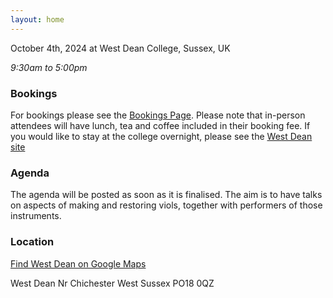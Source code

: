 ```yaml
---
layout: home 
---
```

October 4th, 2024 at West Dean College, Sussex, UK

*9:30am to 5:00pm*

### **Bookings** 

For bookings please see the <a href="https://freo.me/violmaking">Bookings Page</a>.
Please note that in-person attendees will have lunch, tea and coffee included in their booking fee. If you would like to stay at the college overnight, please
see the [West Dean site](https://www.westdean.ac.uk/bed-and-breakfast)

### **Agenda**

The agenda will be posted as soon as it is finalised. The aim is to have talks on aspects of making and restoring viols, together with performers of those instruments.

### **Location**

[Find West Dean on Google Maps](https://www.google.co.uk/maps/place/West+Dean+College/@50.9064568,-0.7746854,16z/data=!4m2!3m1!1s0x48744c92a7414307:0x4339e59f706d79af)

West Dean
Nr Chichester
West Sussex
PO18 0QZ

